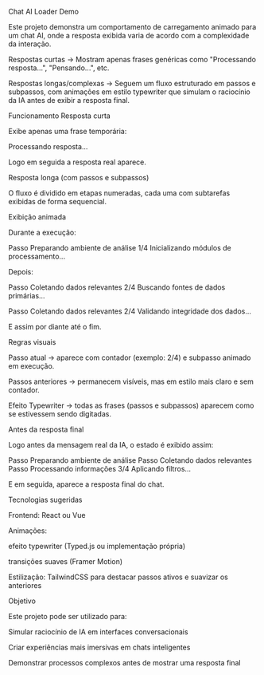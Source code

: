 Chat AI Loader Demo

Este projeto demonstra um comportamento de carregamento animado para um chat AI, onde a resposta exibida varia de acordo com a complexidade da interação.

Respostas curtas → Mostram apenas frases genéricas como "Processando resposta...", "Pensando...", etc.

Respostas longas/complexas → Seguem um fluxo estruturado em passos e subpassos, com animações em estilo typewriter que simulam o raciocínio da IA antes de exibir a resposta final.

Funcionamento
Resposta curta

Exibe apenas uma frase temporária:

Processando resposta...

Logo em seguida a resposta real aparece.

Resposta longa (com passos e subpassos)

O fluxo é dividido em etapas numeradas, cada uma com subtarefas exibidas de forma sequencial.

Exibição animada

Durante a execução:

Passo Preparando ambiente de análise 1/4
Inicializando módulos de processamento...

Depois:

Passo Coletando dados relevantes 2/4
Buscando fontes de dados primárias...

Passo Coletando dados relevantes 2/4
Validando integridade dos dados...

E assim por diante até o fim.

Regras visuais

Passo atual → aparece com contador (exemplo: 2/4) e subpasso animado em execução.

Passos anteriores → permanecem visíveis, mas em estilo mais claro e sem contador.

Efeito Typewriter → todas as frases (passos e subpassos) aparecem como se estivessem sendo digitadas.

Antes da resposta final

Logo antes da mensagem real da IA, o estado é exibido assim:

Passo Preparando ambiente de análise
Passo Coletando dados relevantes
Passo Processando informações 3/4
Aplicando filtros...

E em seguida, aparece a resposta final do chat.

Tecnologias sugeridas

Frontend: React ou Vue

Animações:

efeito typewriter (Typed.js ou implementação própria)

transições suaves (Framer Motion)

Estilização: TailwindCSS para destacar passos ativos e suavizar os anteriores

Objetivo

Este projeto pode ser utilizado para:

Simular raciocínio de IA em interfaces conversacionais

Criar experiências mais imersivas em chats inteligentes

Demonstrar processos complexos antes de mostrar uma resposta final